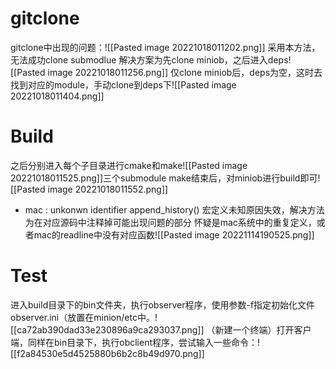 # gitclone
gitclone中出现的问题：![[Pasted image 20221018011202.png]]
采用本方法，无法成功clone submodlue
解决方案为先clone miniob，之后进入deps![[Pasted image 20221018011256.png]]
仅clone miniob后，deps为空，这时去找到对应的module，手动clone到deps下![[Pasted image 20221018011404.png]]
# Build
之后分别进入每个子目录进行cmake和make![[Pasted image 20221018011525.png]]三个submodule make结束后，对miniob进行build即可![[Pasted image 20221018011552.png]]
- mac : unkonwn identifier append_history()
宏定义未知原因失效，解决方法为在对应源码中注释掉可能出现问题的部分
怀疑是mac系统中的重复定义，或者mac的readline中没有对应函数![[Pasted image 20221114190525.png]]
# Test
进入build目录下的bin文件夹，执行observer程序，使用参数-f指定初始化文件observer.ini（放置在minion/etc中。![[ca72ab390dad33e230896a9ca293037.png]]
（新建一个终端）打开客户端，同样在bin目录下，执行obclient程序，尝试输入一些命令：![[f2a84530e5d4525880b6b2c8b49d970.png]]